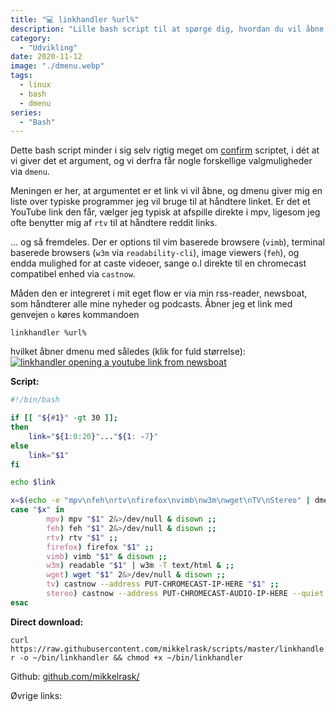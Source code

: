 ```yaml
---
title: "💻 linkhandler %url%"
description: "Lille bash script til at spørge dig, hvordan du vil åbne et givent link"
category:
  - "Udvikling"
date: 2020-11-12
image: "./dmenu.webp"
tags:
  - linux
  - bash
  - dmenu
series:
  - "Bash"
---
```


Dette bash script minder i sig selv rigtig meget om [confirm](/confirm-sh) scriptet, i dét at vi giver det et argument, og vi derfra får nogle forskellige valgmuligheder via `dmenu`.

Meningen er her, at argumentet er et link vi vil åbne, og dmenu giver mig en liste over typiske programmer jeg vil bruge til at håndtere linket. Er det et YouTube link den får, vælger jeg typisk at afspille direkte i mpv, ligesom jeg ofte benytter mig af `rtv` til at håndtere reddit links.

... og så fremdeles. Der er options til vim baserede browsere (`vimb`), terminal baserede browsers (`w3m` via `readability-cli`), image viewers (`feh`), og endda mulighed for at caste videoer, sange o.l direkte til en chromecast compatibel enhed via `castnow`.

Måden den er integreret i mit eget flow er via min rss-reader, newsboat, som håndterer alle mine nyheder og podcasts. Åbner jeg et link med genvejen `o` køres kommandoen

`linkhandler %url%`

hvilket åbner dmenu med således (klik for fuld størrelse):
[![linkhandler opening a youtube link from newsboat](https://mikkelrask.github.io/linkhandler.gif)](https://mikkelrask.github.io/linkhandler.gif)

**Script:**

```bash
#!/bin/bash

if [[ "${#1}" -gt 30 ]];
then
    link="${1:0:20}"..."${1: -7}"
else
    link="$1"
fi

echo $link

x=$(echo -e "mpv\nfeh\nrtv\nfirefox\nvimb\nw3m\nwget\nTV\nStereo" | dmenu -i -p "Where do we go from here '$link'?")
case "$x" in
        mpv) mpv "$1" 2&>/dev/null & disown ;;
        feh) feh "$1" 2&>/dev/null & disown ;;
        rtv) rtv "$1" ;;
        firefox) firefox "$1" ;;
        vimb) vimb "$1" & disown ;;
        w3m) readable "$1" | w3m -T text/html & ;;
        wget) wget "$1" 2&>/dev/null & disown ;;
        tv) castnow --address PUT-CHROMECAST-IP-HERE "$1" ;;
        stereo) castnow --address PUT-CHROMECAST-AUDIO-IP-HERE --quiet - "$1" ;;
esac
```

**Direct download:**

`curl https://raw.githubusercontent.com/mikkelrask/scripts/master/linkhandler -o ~/bin/linkhandler && chmod +x ~/bin/linkhandler`

Github: [github.com/mikkelrask/](https://raw.githubusercontent.com/mikkelrask/scripts/master/linkhandler)

Øvrige links:

